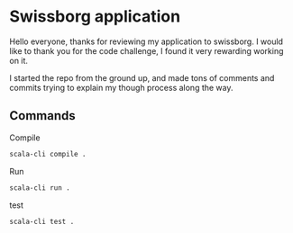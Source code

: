 # Swissborg application

Hello everyone, thanks for reviewing my application to swissborg. I would like to thank you for the code challenge, I found it very rewarding working on it.

I started the repo from the ground up, and made tons of comments and commits trying to explain my though process along the way.

## Commands

Compile

```bash
scala-cli compile .
```

Run

```bash
scala-cli run .
```

test

```bash
scala-cli test .
```
